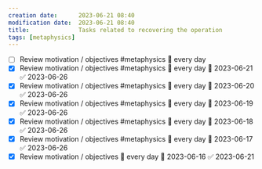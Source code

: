 ```yaml
---
creation date:		2023-06-21 08:40
modification date:	2023-06-21 08:40
title: 				Tasks related to recovering the operation
tags: [metaphysics]              
---
```


- [ ] Review motivation / objectives #metaphysics 🔁 every day
- [x] Review motivation / objectives #metaphysics 🔁 every day 📅 2023-06-21 ✅ 2023-06-26
- [x] Review motivation / objectives #metaphysics 🔁 every day 📅 2023-06-20 ✅ 2023-06-26
- [x] Review motivation / objectives #metaphysics 🔁 every day 📅 2023-06-19 ✅ 2023-06-26
- [x] Review motivation / objectives #metaphysics 🔁 every day 📅 2023-06-18 ✅ 2023-06-26
- [x] Review motivation / objectives #metaphysics 🔁 every day 📅 2023-06-17 ✅ 2023-06-26
- [x] Review motivation / objectives 🔁 every day 📅 2023-06-16 ✅ 2023-06-21
